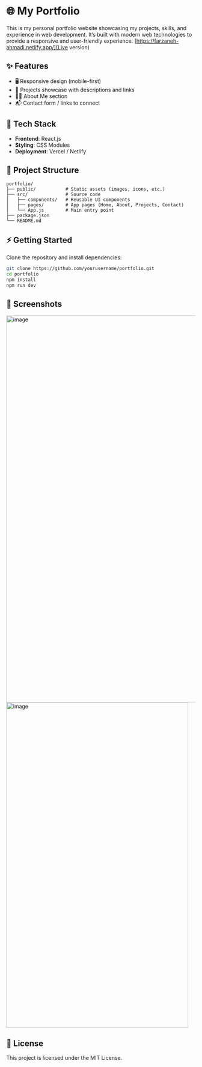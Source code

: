 # 🌐 My Portfolio

This is my personal portfolio website showcasing my projects, skills, and experience in web development. It’s built with modern web technologies to provide a responsive and user-friendly experience.
[https://farzaneh-ahmadi.netlify.app/](Live version)
## ✨ Features

- 🖥️ Responsive design (mobile-first)
- 📂 Projects showcase with descriptions and links
- 🧑‍💻 About Me section
- 📬 Contact form / links to connect

## 🚀 Tech Stack

- **Frontend**: React.js
- **Styling**: CSS Modules 
- **Deployment**: Vercel / Netlify

## 📂 Project Structure

```
portfolio/
├── public/           # Static assets (images, icons, etc.)
├── src/              # Source code
│   ├── components/   # Reusable UI components
│   ├── pages/        # App pages (Home, About, Projects, Contact)
│   └── App.js        # Main entry point
├── package.json
└── README.md
```

## ⚡ Getting Started

Clone the repository and install dependencies:

```bash
git clone https://github.com/yourusername/portfolio.git
cd portfolio
npm install
npm run dev
```


## 📸 Screenshots

<img width="1908" height="1029" alt="image" src="https://github.com/user-attachments/assets/253800ac-f38f-409e-ba9d-fe4c936a96db" />
<img width="484" height="866" alt="image" src="https://github.com/user-attachments/assets/5e9fdc4c-3a84-4162-a294-ca12f43fbf77" />


## 📜 License

This project is licensed under the MIT License.
